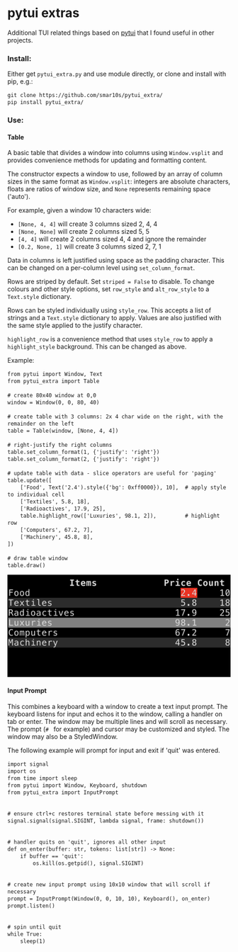 pytui extras
============

Additional TUI related things based on [pytui](https://github.com/smar10s/pytui) that I found useful in other projects.

### Install:
Either get `pytui_extra.py` and use module directly, or clone and install with pip, e.g.:

```
git clone https://github.com/smar10s/pytui_extra/
pip install pytui_extra/
```

### Use:

#### Table

A basic table that divides a window into columns using `Window.vsplit` and provides convenience methods for updating and formatting content.

The constructor expects a window to use, followed by an array of column sizes in the same format as `Window.vsplit`: integers are absolute characters, floats are ratios of window size, and `None` represents remaining space ('auto'). 

For example, given a window 10 characters wide:
- `[None, 4, 4]` will create 3 columns sized 2, 4, 4
- `[None, None]` will create 2 columns sized 5, 5
- `[4, 4]` will create 2 columns sized 4, 4 and ignore the remainder
- `[0.2, None, 1]` will create 3 columns sized 2, 7, 1

Data in columns is left justified using space as the padding character. This can be changed on a per-column level using `set_column_format`.

Rows are striped by default. Set `striped = False` to disable. To change colours and other style options, set `row_style` and `alt_row_style` to a `Text.style` dictionary.

Rows can be styled individually using `style_row`. This accepts a list of strings and a `Text.style` dictionary to apply. Values are also justified with the same style applied to the justify character.

`highlight_row` is a convenience method that uses `style_row` to apply a `highlight_style` background. This can be changed as above.

Example:

```
from pytui import Window, Text
from pytui_extra import Table

# create 80x40 window at 0,0
window = Window(0, 0, 80, 40)

# create table with 3 columns: 2x 4 char wide on the right, with the remainder on the left
table = Table(window, [None, 4, 4])

# right-justify the right columns
table.set_column_format(1, {'justify': 'right'})
table.set_column_format(2, {'justify': 'right'})

# update table with data - slice operators are useful for 'paging'
table.update([
    ['Food', Text('2.4').style({'bg': 0xff0000}), 10],  # apply style to individual cell
    ['Textiles', 5.8, 18],
    ['Radioactives', 17.9, 25],
    table.highlight_row(['Luxuries', 98.1, 2]),         # highlight row
    ['Computers', 67.2, 7],
    ['Machinery', 45.8, 8],
])

# draw table window
table.draw()
```
![table](docs/images/table.png)


#### Input Prompt

This combines a keyboard with a window to create a text input prompt. The keyboard listens for input and echos it to the window, calling a handler on tab or enter. The window may be multiple lines and will scroll as necessary. The prompt (`# ` for example) and cursor may be customized and styled. The window may also be a StyledWindow.

The following example will prompt for input and exit if 'quit' was entered.


```
import signal
import os
from time import sleep
from pytui import Window, Keyboard, shutdown
from pytui_extra import InputPrompt


# ensure ctrl+c restores terminal state before messing with it
signal.signal(signal.SIGINT, lambda signal, frame: shutdown())


# handler quits on 'quit', ignores all other input
def on_enter(buffer: str, tokens: list[str]) -> None:
    if buffer == 'quit':
        os.kill(os.getpid(), signal.SIGINT)


# create new input prompt using 10x10 window that will scroll if necessary
prompt = InputPrompt(Window(0, 0, 10, 10), Keyboard(), on_enter)
prompt.listen()


# spin until quit
while True:
    sleep(1)
```
